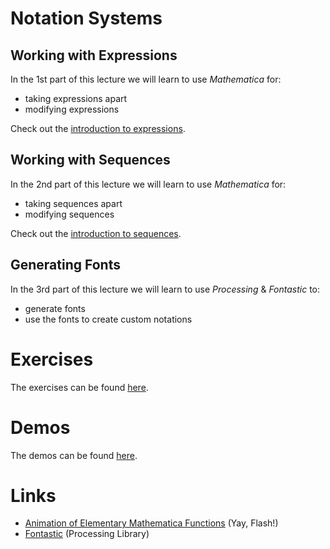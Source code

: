 # Notation Systems 

## Working with Expressions

In the 1st part of this lecture we will learn to use *Mathematica* for:

- taking expressions apart
- modifying expressions

Check out the [introduction to expressions](../tools/lang/mathematica-expressions).

## Working with Sequences

In the 2nd part of this lecture we will learn to use *Mathematica* for:

- taking sequences apart
- modifying sequences

Check out the [introduction to sequences](../tools/lang/mathematica-sequences).

## Generating Fonts

In the 3rd part of this lecture we will learn to use *Processing* & *Fontastic* to:

- generate fonts
- use the fonts to create custom notations

# Exercises

The exercises can be found [here](exercises).

# Demos

The demos can be found [here](demos).

# Links

* [Animation of Elementary Mathematica Functions](http://reference.wolfram.com/legacy/flash/) (Yay, Flash!)
* [Fontastic](http://code.andreaskoller.com/libraries/fontastic/) (Processing Library)